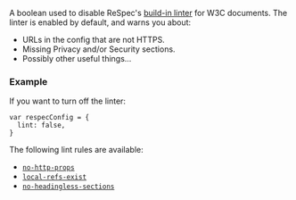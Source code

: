 A boolean used to disable ReSpec's [build-in linter](https://github.com/w3c/respec/blob/develop/js/w3c/linter.js) for W3C documents. The linter is enabled by default, and warns you about: 

 * URLs in the config that are not HTTPS.
 * Missing Privacy and/or Security sections.
 * Possibly other useful things...

### Example
If you want to turn off the linter: 

```JS
var respecConfig = {
  lint: false,
}
```

The following lint rules are available:
- [`no-http-props`](no-http-props)
- [`local-refs-exist`](local-refs-exist)
- [`no-headingless-sections`](no-headingless-sections)